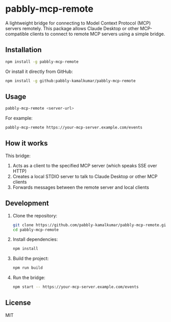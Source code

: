 # pabbly-mcp-remote 

A lightweight bridge for connecting to Model Context Protocol (MCP) servers remotely. This package allows Claude Desktop or other MCP-compatible clients to connect to remote MCP servers using a simple bridge.

## Installation

```bash
npm install -g pabbly-mcp-remote
```

Or install it directly from GitHub:

```bash
npm install -g github:pabbly-kamalkumar/pabbly-mcp-remote
```

## Usage

```bash
pabbly-mcp-remote <server-url>
```

For example:

```bash
pabbly-mcp-remote https://your-mcp-server.example.com/events
```

## How it works

This bridge:
1. Acts as a client to the specified MCP server (which speaks SSE over HTTP)
2. Creates a local STDIO server to talk to Claude Desktop or other MCP clients
3. Forwards messages between the remote server and local clients

## Development

1. Clone the repository:
   ```bash
   git clone https://github.com/pabbly-kamalkumar/pabbly-mcp-remote.git
   cd pabbly-mcp-remote
   ```

2. Install dependencies:
   ```bash
   npm install
   ```

3. Build the project:
   ```bash
   npm run build
   ```

4. Run the bridge:
   ```bash
   npm start -- https://your-mcp-server.example.com/events
   ```

## License

MIT
